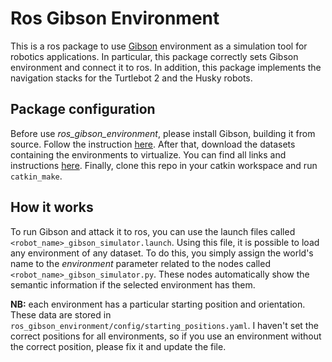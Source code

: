 # Ros Gibson Environment

This is a ros package to use [Gibson](https://github.com/StanfordVL/GibsonEnv) 
environment as a simulation tool for robotics applications. 
In particular, this package correctly sets Gibson environment and connect it to ros. In addition, this package implements the navigation stacks for the Turtlebot 2 and the Husky robots.

## Package configuration

Before use *ros_gibson_environment*, please install Gibson, building it from source.
Follow the instruction [here](https://github.com/StanfordVL/GibsonEnv). 
After that, download the datasets containing the environments to virtualize.
You can find all links and instructions [here](https://github.com/StanfordVL/GibsonEnv/blob/master/gibson/data/README.md).
Finally, clone this repo in your catkin workspace and run ```catkin_make```.

## How it works

To run Gibson and attack it to ros, you can use the launch files called ```<robot_name>_gibson_simulator.launch```.
Using this file, it is possible to load any environment of any dataset. To do this, you simply
assign the world's name to the *environment* parameter related to the nodes
called ```<robot_name>_gibson_simulator.py```. These nodes automatically show the semantic information if the selected environment has them.

**NB:** each environment has a particular starting position and orientation. These data are stored in 
```ros_gibson_environment/config/starting_positions.yaml```. I haven't set the correct positions for all environments, so if you use 
an environment without the correct position, please fix it and update the file. 
